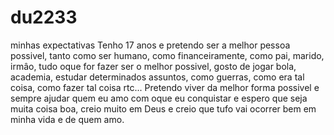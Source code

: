 # du2233
minhas expectativas
Tenho 17 anos e pretendo ser a melhor pessoa possivel, tanto como ser humano, como financeiramente, como pai, marido, irmâo, tudo oque for fazer ser o melhor possivel, gosto de jogar bola, academia, estudar determinados assuntos, como guerras, como era tal coisa, como fazer tal coisa rtc... Pretendo viver da melhor forma possivel e sempre ajudar quem eu amo com oque eu conquistar e espero que seja muita coisa boa, creio muito em Deus e creio que tufo vai ocorrer bem em minha vida e de quem amo.
